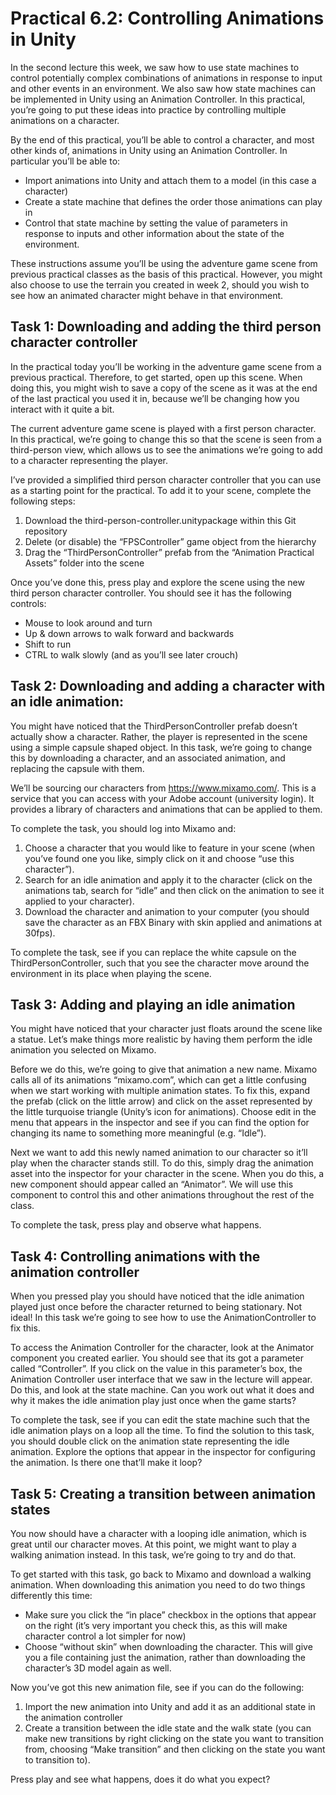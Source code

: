 # Practical 6.2: Controlling Animations in Unity

In the second lecture this week, we saw how to use state machines to control potentially complex combinations of animations in response to input and other events in an environment. We also saw how state machines can be implemented in Unity using an Animation Controller. In this practical, you’re going to put these ideas into practice by controlling multiple animations on a character.

By the end of this practical, you’ll be able to control a character, and most other kinds of, animations in Unity using an Animation Controller. In particular you’ll be able to:

-	Import animations into Unity and attach them to a model (in this case a character)
-	Create a state machine that defines the order those animations can play in
-	Control that state machine by setting the value of parameters in response to inputs and other information about the state of the environment.

These instructions assume you’ll be using the adventure game scene from previous practical classes as the basis of this practical. However, you might also choose to use the terrain you created in week 2, should you wish to see how an animated character might behave in that environment.

## Task 1: Downloading and adding the third person character controller 
In the practical today you’ll be working in the adventure game scene from a previous practical. Therefore, to get started, open up this scene. When doing this, you might wish to save a copy of the scene as it was at the end of the last practical you used it in, because we’ll be changing how you interact with it quite a bit.

The current adventure game scene is played with a first person character. In this practical, we’re going to change this so that the scene is seen from a third-person view, which allows us to see the animations we’re going to add to a character representing the player.

I’ve provided a simplified third person character controller that you can use as a starting point for the practical. To add it to your scene, complete the following steps:

1. Download the third-person-controller.unitypackage within this Git repository
2. Delete (or disable) the “FPSController” game object from the hierarchy
3. Drag the “ThirdPersonController” prefab from the “Animation Practical Assets” folder into the scene

Once you’ve done this, press play and explore the scene using the new third person character controller. You should see it has the following controls:

-	Mouse to look around and turn
-	Up & down arrows to walk forward and backwards
-	Shift to run
-	CTRL to walk slowly (and as you’ll see later crouch)

## Task 2: Downloading and adding a character with an idle animation:
You might have noticed that the ThirdPersonController prefab doesn’t actually show a character. Rather, the player is represented in the scene using a simple capsule shaped object. In this task, we’re going to change this by downloading a character, and an associated animation, and replacing the capsule with them.

We’ll be sourcing our characters from https://www.mixamo.com/. This is a service that you can access with your Adobe account (university login). It provides a library of characters and animations that can be applied to them.

To complete the task, you should log into Mixamo and:

1. Choose a character that you would like to feature in your scene (when you’ve found one you like, simply click on it and choose “use this character”).
2. Search for an idle animation and apply it to the character (click on the animations tab, search for “idle” and then click on the animation to see it applied to your character).
3. Download the character and animation to your computer (you should save the character as an FBX Binary with skin applied and animations at 30fps).

To complete the task, see if you can replace the white capsule on the ThirdPersonController, such that you see the character move around the environment in its place when playing the scene.

## Task 3: Adding and playing an idle animation
You might have noticed that your character just floats around the scene like a statue. Let’s make things more realistic by having them perform the idle animation you selected on Mixamo.

Before we do this, we’re going to give that animation a new name. Mixamo calls all of its animations “mixamo.com”, which can get a little confusing when we start working with multiple animation states. To fix this, expand the prefab (click on the little arrow) and click on the asset represented by the little turquoise triangle (Unity’s icon for animations). Choose edit in the menu that appears in the inspector and see if you can find the option for changing its name to something more meaningful (e.g. “Idle”).

Next we want to add this newly named animation to our character so it’ll play when the character stands still. To do this, simply drag the animation asset into the inspector for your character in the scene. When you do this, a new component should appear called an “Animator”. We will use this component to control this and other animations throughout the rest of the class.

To complete the task, press play and observe what happens.

## Task 4: Controlling animations with the animation controller

When you pressed play you should have noticed that the idle animation played just once before the character returned to being stationary. Not ideal! In this task we’re going to see how to use the AnimationController to fix this.

To access the Animation Controller for the character, look at the Animator component you created earlier. You should see that its got a parameter called “Controller”. If you click on the value in this parameter’s box, the Animation Controller user interface that we saw in the lecture will appear. 
Do this, and look at the state machine. Can you work out what it does and why it makes the idle animation play just once when the game starts?

To complete the task, see if you can edit the state machine such that the idle animation plays on a loop all the time. To find the solution to this task, you should double click on the animation state representing the idle animation. Explore the options that appear in the inspector for configuring the animation. Is there one that’ll make it loop?

## Task 5: Creating a transition between animation states
You now should have a character with a looping idle animation, which is great until our character moves. At this point, we might want to play a walking animation instead. In this task, we’re going to try and do that.

To get started with this task, go back to Mixamo and download a walking animation. When downloading this animation you need to do two things differently this time:

-	Make sure you click the “in place” checkbox in the options that appear on the right (it’s very important you check this, as this will make character control a lot simpler for now)
-	Choose “without skin” when downloading the character. This will give you a file containing just the animation, rather than downloading the character’s 3D model again as well.

Now you’ve got this new animation file, see if you can do the following:

1. Import the new animation into Unity and add it as an additional state in the animation controller
2. Create a transition between the idle state and the walk state (you can make new transitions by right clicking on the state you want to transition from, choosing “Make transition” and then clicking on the state you want to transition to).

Press play and see what happens, does it do what you expect?
